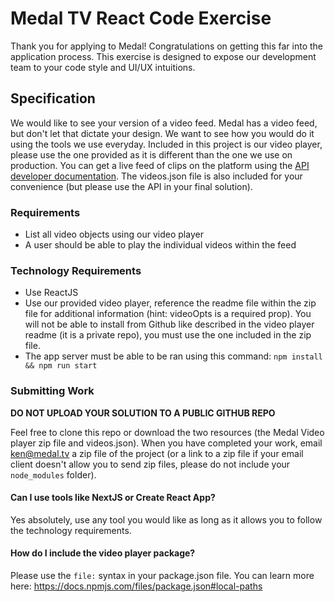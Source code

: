 # Medal TV React Code Exercise

Thank you for applying to Medal! Congratulations on getting this far into the application process. This exercise is designed to expose our development team to your code style and UI/UX intuitions.

## Specification

We would like to see your version of a video feed. Medal has a video feed, but don't let that dictate your design. We want to see how you would do it using the tools we use everyday. Included in this project is our video player, please use the one provided as it is different than the one we use on production. You can get a live feed of clips on the platform using the [API developer documentation](https://docs.medal.tv/api). The videos.json file is also included for your convenience (but please use the API in your final solution).

### Requirements
- List all video objects using our video player
- A user should be able to play the individual videos within the feed

### Technology Requirements
- Use ReactJS
- Use our provided video player, reference the readme file within the zip file for additional information (hint: videoOpts is a required prop). You will not be able to install from Github like described in the video player readme (it is a private repo), you must use the one included in the zip file.
- The app server must be able to be ran using this command:
  `npm install && npm run start`

### Submitting Work

**DO NOT UPLOAD YOUR SOLUTION TO A PUBLIC GITHUB REPO**

Feel free to clone this repo or download the two resources (the Medal Video player zip file and videos.json). When you have completed your work, email ken@medal.tv a zip file of the project (or a link to a zip file if your email client doesn't allow you to send zip files, please do not include your `node_modules` folder).

#### Can I use tools like NextJS or Create React App?
Yes absolutely, use any tool you would like as long as it allows you to follow the technology requirements.

#### How do I include the video player package?
Please use the `file:` syntax in your package.json file. You can learn more here: https://docs.npmjs.com/files/package.json#local-paths
